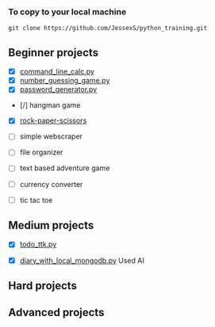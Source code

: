 ### To copy to your local machine
`git clone https://github.com/JessexS/python_training.git`


## Beginner projects
- [x] [command_line_calc.py](https://github.com/JessexS/python_training/blob/main/command_line_calc.py)
- [x] [number_guessing_game.py](https://github.com/JessexS/python_training/blob/main/number_guessing_game.py)
- [x] [password_generator.py](https://github.com/JessexS/python_training/blob/main/password_generator.py)
- [/] hangman game
- [x] [rock-paper-scissors](https://github.com/JessexS/python_training/blob/main/rock_paper_scissors.py)
- [ ] simple webscraper
- [ ] file organizer
- [ ] text based adventure game
- [ ] currency converter
- [ ] tic tac toe


## Medium projects
- [x] [todo_ttk.py](https://github.com/JessexS/python_training/blob/main/todo_ttk.py)
- [x] [diary_with_local_mongodb.py](https://github.com/JessexS/python_training/blob/main/diary_with_local_mongodb.py) Used AI


## Hard projects



## Advanced projects
